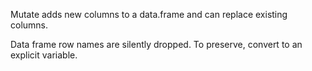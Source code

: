 Mutate adds new columns to a data.frame and can replace existing columns.

Data frame row names are silently dropped. To preserve, convert to an explicit variable.